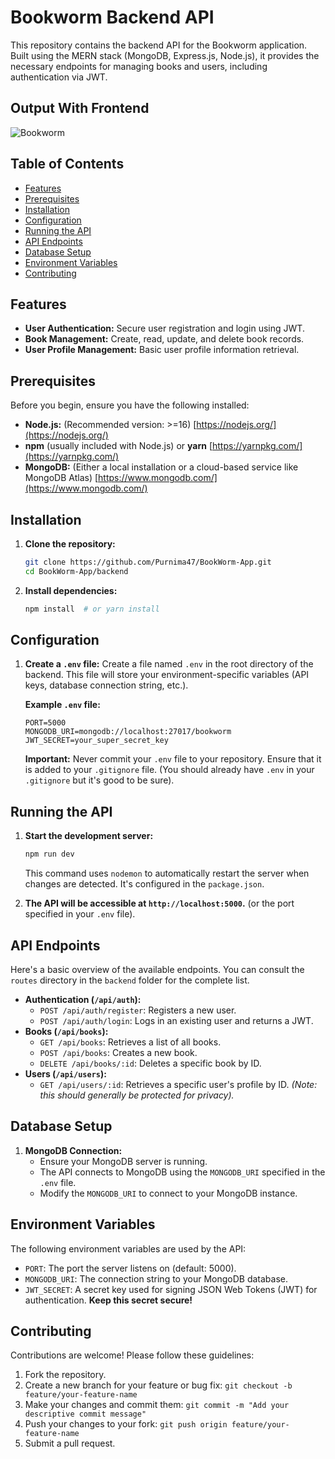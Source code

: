 # Bookworm Backend API

This repository contains the backend API for the Bookworm application. Built using the MERN stack (MongoDB, Express.js, Node.js), it provides the necessary endpoints for managing books and users, including authentication via JWT.

## Output With Frontend

![Bookworm](https://github.com/user-attachments/assets/5d830e23-a9b8-486c-862e-51e2f1cbb37d)

## Table of Contents

*   [Features](#features)
*   [Prerequisites](#prerequisites)
*   [Installation](#installation)
*   [Configuration](#configuration)
*   [Running the API](#running-the-api)
*   [API Endpoints](#api-endpoints)
*   [Database Setup](#database-setup)
*   [Environment Variables](#environment-variables)
*   [Contributing](#contributing)

## Features

*   **User Authentication:** Secure user registration and login using JWT.
*   **Book Management:** Create, read, update, and delete book records.
*   **User Profile Management:**  Basic user profile information retrieval.

## Prerequisites

Before you begin, ensure you have the following installed:

*   **Node.js:** (Recommended version: >=16) [https://nodejs.org/](https://nodejs.org/)
*   **npm** (usually included with Node.js) or **yarn** [https://yarnpkg.com/](https://yarnpkg.com/)
*   **MongoDB:** (Either a local installation or a cloud-based service like MongoDB Atlas) [https://www.mongodb.com/](https://www.mongodb.com/)

## Installation

1.  **Clone the repository:**

    ```bash
    git clone https://github.com/Purnima47/BookWorm-App.git
    cd BookWorm-App/backend
    ```

2.  **Install dependencies:**

    ```bash
    npm install  # or yarn install
    ```

## Configuration

1.  **Create a `.env` file:** Create a file named `.env` in the root directory of the backend. This file will store your environment-specific variables (API keys, database connection string, etc.).

    **Example `.env` file:**

    ```
    PORT=5000
    MONGODB_URI=mongodb://localhost:27017/bookworm
    JWT_SECRET=your_super_secret_key
    ```

    **Important:** Never commit your `.env` file to your repository. Ensure that it is added to your `.gitignore` file.  (You should already have `.env` in your `.gitignore` but it's good to be sure).

## Running the API

1.  **Start the development server:**

    ```bash
    npm run dev
    ```

    This command uses `nodemon` to automatically restart the server when changes are detected.  It's configured in the `package.json`.
2.  **The API will be accessible at `http://localhost:5000`.** (or the port specified in your `.env` file).

## API Endpoints

Here's a basic overview of the available endpoints.  You can consult the `routes` directory in the `backend` folder for the complete list.

*   **Authentication (`/api/auth`):**
    *   `POST /api/auth/register`: Registers a new user.
    *   `POST /api/auth/login`: Logs in an existing user and returns a JWT.
*   **Books (`/api/books`):**
    *   `GET /api/books`: Retrieves a list of all books.
    *   `POST /api/books`: Creates a new book.
    *   `DELETE /api/books/:id`: Deletes a specific book by ID.
*   **Users (`/api/users`):**
    *   `GET /api/users/:id`: Retrieves a specific user's profile by ID.  *(Note: this should generally be protected for privacy).*

## Database Setup

1.  **MongoDB Connection:**
    *   Ensure your MongoDB server is running.
    *   The API connects to MongoDB using the `MONGODB_URI` specified in the `.env` file.
    *   Modify the `MONGODB_URI` to connect to your MongoDB instance.

## Environment Variables

The following environment variables are used by the API:

*   `PORT`: The port the server listens on (default: 5000).
*   `MONGODB_URI`: The connection string to your MongoDB database.
*   `JWT_SECRET`: A secret key used for signing JSON Web Tokens (JWT) for authentication. **Keep this secret secure!**

## Contributing

Contributions are welcome! Please follow these guidelines:

1.  Fork the repository.
2.  Create a new branch for your feature or bug fix: `git checkout -b feature/your-feature-name`
3.  Make your changes and commit them: `git commit -m "Add your descriptive commit message"`
4.  Push your changes to your fork: `git push origin feature/your-feature-name`
5.  Submit a pull request.
